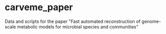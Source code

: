 # carveme_paper
Data and scripts for the paper "Fast automated reconstruction of genome-scale metabolic models for microbial species and communities"
